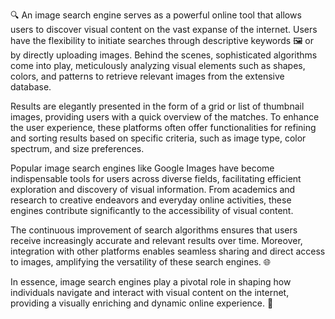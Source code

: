 🔍 An image search engine serves as a powerful online tool that allows users to discover visual content on the vast expanse of the internet. Users have the flexibility to initiate searches through descriptive keywords 🖼️ or by directly uploading images. Behind the scenes, sophisticated algorithms come into play, meticulously analyzing visual elements such as shapes, colors, and patterns to retrieve relevant images from the extensive database.

Results are elegantly presented in the form of a grid or list of thumbnail images, providing users with a quick overview of the matches. To enhance the user experience, these platforms often offer functionalities for refining and sorting results based on specific criteria, such as image type, color spectrum, and size preferences.

Popular image search engines like Google Images have become indispensable tools for users across diverse fields, facilitating efficient exploration and discovery of visual information. From academics and research to creative endeavors and everyday online activities, these engines contribute significantly to the accessibility of visual content.

The continuous improvement of search algorithms ensures that users receive increasingly accurate and relevant results over time. Moreover, integration with other platforms enables seamless sharing and direct access to images, amplifying the versatility of these search engines. 🌐

In essence, image search engines play a pivotal role in shaping how individuals navigate and interact with visual content on the internet, providing a visually enriching and dynamic online experience. 🎨




